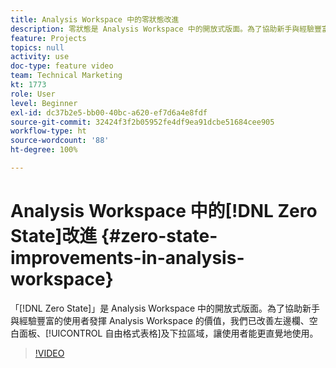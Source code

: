 ```yaml
---
title: Analysis Workspace 中的零狀態改進
description: 零狀態是 Analysis Workspace 中的開放式版面。為了協助新手與經驗豐富的使用者發揮 Analysis Workspace 的價值，我們已改善左邊欄、空白面板、自由格式表格及下拉區域，讓使用者能更直覺地使用。
feature: Projects
topics: null
activity: use
doc-type: feature video
team: Technical Marketing
kt: 1773
role: User
level: Beginner
exl-id: dc37b2e5-bb00-40bc-a620-ef7d6a4e8fdf
source-git-commit: 32424f3f2b05952fe4df9ea91dcbe51684cee905
workflow-type: ht
source-wordcount: '88'
ht-degree: 100%

---
```


# Analysis Workspace 中的[!DNL Zero State]改進 {#zero-state-improvements-in-analysis-workspace}

「[!DNL Zero State]」是 Analysis Workspace 中的開放式版面。為了協助新手與經驗豐富的使用者發揮 Analysis Workspace 的價值，我們已改善左邊欄、空白面板、[!UICONTROL 自由格式表格]及下拉區域，讓使用者能更直覺地使用。

>[!VIDEO](https://video.tv.adobe.com/v/23560/?quality=12)
